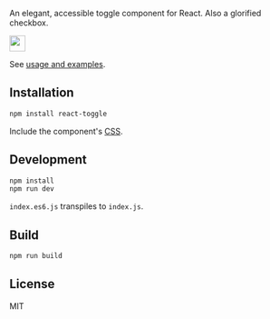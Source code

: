 An elegant, accessible toggle component for React. Also a glorified checkbox.

<img src="http://i.imgur.com/qNV79rp.png" height="28px" />

See [usage and examples](http://instructure-react.github.io/react-toggle/).

## Installation

```bash
npm install react-toggle
```

Include the component's [CSS](./style.css).

## Development

```javascript
npm install
npm run dev
```

`index.es6.js` transpiles to `index.js`.

## Build

```javascript
npm run build
```

## License

MIT
